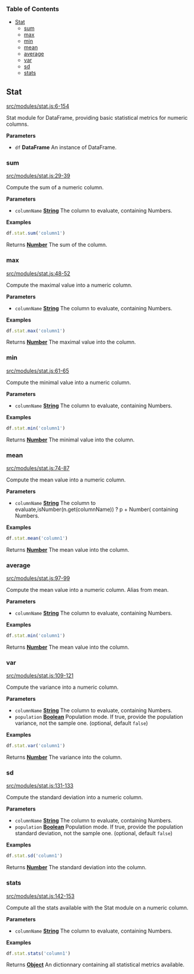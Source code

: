 <!-- Generated by documentation.js. Update this documentation by updating the source code. -->

### Table of Contents

-   [Stat][1]
    -   [sum][2]
    -   [max][3]
    -   [min][4]
    -   [mean][5]
    -   [average][6]
    -   [var][7]
    -   [sd][8]
    -   [stats][9]

## Stat

[src/modules/stat.js:6-154][10]

Stat module for DataFrame, providing basic statistical metrics for numeric columns.

**Parameters**

-   `df` **DataFrame** An instance of DataFrame.

### sum

[src/modules/stat.js:29-39][11]

Compute the sum of a numeric column.

**Parameters**

-   `columnName` **[String][12]** The column to evaluate, containing Numbers.

**Examples**

```javascript
df.stat.sum('column1')
```

Returns **[Number][13]** The sum of the column.

### max

[src/modules/stat.js:48-52][14]

Compute the maximal value into a numeric column.

**Parameters**

-   `columnName` **[String][12]** The column to evaluate, containing Numbers.

**Examples**

```javascript
df.stat.max('column1')
```

Returns **[Number][13]** The maximal value into the column.

### min

[src/modules/stat.js:61-65][15]

Compute the minimal value into a numeric column.

**Parameters**

-   `columnName` **[String][12]** The column to evaluate, containing Numbers.

**Examples**

```javascript
df.stat.min('column1')
```

Returns **[Number][13]** The minimal value into the column.

### mean

[src/modules/stat.js:74-87][16]

Compute the mean value into a numeric column.

**Parameters**

-   `columnName` **[String][12]** The column to evaluate,isNumber(n.get(columnName)) ? p + Number( containing Numbers.

**Examples**

```javascript
df.stat.mean('column1')
```

Returns **[Number][13]** The mean value into the column.

### average

[src/modules/stat.js:97-99][17]

Compute the mean value into a numeric column.
Alias from mean.

**Parameters**

-   `columnName` **[String][12]** The column to evaluate, containing Numbers.

**Examples**

```javascript
df.stat.min('column1')
```

Returns **[Number][13]** The mean value into the column.

### var

[src/modules/stat.js:109-121][18]

Compute the variance into a numeric column.

**Parameters**

-   `columnName` **[String][12]** The column to evaluate, containing Numbers.
-   `population` **[Boolean][19]** Population mode. If true, provide the population variance, not the sample one. (optional, default `false`)

**Examples**

```javascript
df.stat.var('column1')
```

Returns **[Number][13]** The variance into the column.

### sd

[src/modules/stat.js:131-133][20]

Compute the standard deviation into a numeric column.

**Parameters**

-   `columnName` **[String][12]** The column to evaluate, containing Numbers.
-   `population` **[Boolean][19]** Population mode. If true, provide the population standard deviation, not the sample one. (optional, default `false`)

**Examples**

```javascript
df.stat.sd('column1')
```

Returns **[Number][13]** The standard deviation into the column.

### stats

[src/modules/stat.js:142-153][21]

Compute all the stats available with the Stat module on a numeric column.

**Parameters**

-   `columnName` **[String][12]** The column to evaluate, containing Numbers.

**Examples**

```javascript
df.stat.stats('column1')
```

Returns **[Object][22]** An dictionnary containing all statistical metrics available.

[1]: #stat

[2]: #sum

[3]: #max

[4]: #min

[5]: #mean

[6]: #average

[7]: #var

[8]: #sd

[9]: #stats

[10]: https://github.com/Gmousse/dataframe-js/blob/7e1e7c450b5009cb88fef49c3da80c91136233f9/src/modules/stat.js#L6-L154 "Source code on GitHub"

[11]: https://github.com/Gmousse/dataframe-js/blob/7e1e7c450b5009cb88fef49c3da80c91136233f9/src/modules/stat.js#L29-L39 "Source code on GitHub"

[12]: https://developer.mozilla.org/docs/Web/JavaScript/Reference/Global_Objects/String

[13]: https://developer.mozilla.org/docs/Web/JavaScript/Reference/Global_Objects/Number

[14]: https://github.com/Gmousse/dataframe-js/blob/7e1e7c450b5009cb88fef49c3da80c91136233f9/src/modules/stat.js#L48-L52 "Source code on GitHub"

[15]: https://github.com/Gmousse/dataframe-js/blob/7e1e7c450b5009cb88fef49c3da80c91136233f9/src/modules/stat.js#L61-L65 "Source code on GitHub"

[16]: https://github.com/Gmousse/dataframe-js/blob/7e1e7c450b5009cb88fef49c3da80c91136233f9/src/modules/stat.js#L74-L87 "Source code on GitHub"

[17]: https://github.com/Gmousse/dataframe-js/blob/7e1e7c450b5009cb88fef49c3da80c91136233f9/src/modules/stat.js#L97-L99 "Source code on GitHub"

[18]: https://github.com/Gmousse/dataframe-js/blob/7e1e7c450b5009cb88fef49c3da80c91136233f9/src/modules/stat.js#L109-L121 "Source code on GitHub"

[19]: https://developer.mozilla.org/docs/Web/JavaScript/Reference/Global_Objects/Boolean

[20]: https://github.com/Gmousse/dataframe-js/blob/7e1e7c450b5009cb88fef49c3da80c91136233f9/src/modules/stat.js#L131-L133 "Source code on GitHub"

[21]: https://github.com/Gmousse/dataframe-js/blob/7e1e7c450b5009cb88fef49c3da80c91136233f9/src/modules/stat.js#L142-L153 "Source code on GitHub"

[22]: https://developer.mozilla.org/docs/Web/JavaScript/Reference/Global_Objects/Object
